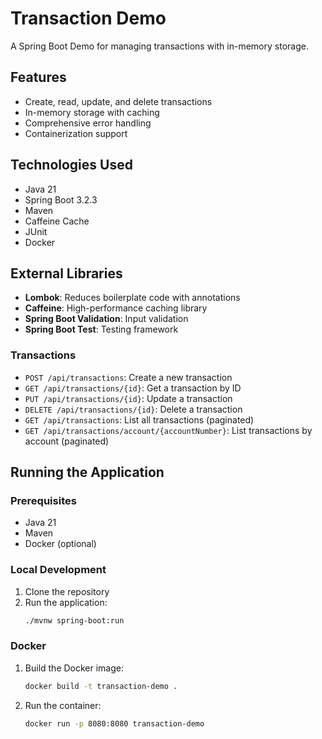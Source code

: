 # Transaction Demo

A Spring Boot Demo for managing transactions with in-memory storage.

## Features

- Create, read, update, and delete transactions
- In-memory storage with caching
- Comprehensive error handling
- Containerization support

## Technologies Used

- Java 21
- Spring Boot 3.2.3
- Maven
- Caffeine Cache
- JUnit
- Docker

## External Libraries

- **Lombok**: Reduces boilerplate code with annotations
- **Caffeine**: High-performance caching library
- **Spring Boot Validation**: Input validation
- **Spring Boot Test**: Testing framework

### Transactions

- `POST /api/transactions`: Create a new transaction
- `GET /api/transactions/{id}`: Get a transaction by ID
- `PUT /api/transactions/{id}`: Update a transaction
- `DELETE /api/transactions/{id}`: Delete a transaction
- `GET /api/transactions`: List all transactions (paginated)
- `GET /api/transactions/account/{accountNumber}`: List transactions by account (paginated)

## Running the Application

### Prerequisites

- Java 21
- Maven
- Docker (optional)

### Local Development

1. Clone the repository
2. Run the application:
   ```bash
   ./mvnw spring-boot:run
   ```

### Docker

1. Build the Docker image:
   ```bash
   docker build -t transaction-demo .
   ```

2. Run the container:
   ```bash
   docker run -p 8080:8080 transaction-demo
   ```
